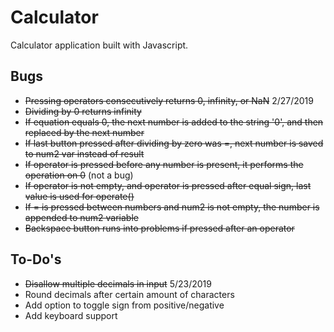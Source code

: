 # Calculator
Calculator application built with Javascript.

## Bugs
- ~~Pressing operators consecutively returns 0, infinity, or NaN~~ 2/27/2019
- ~~Dividing by 0 returns infinity~~
- ~~If equation equals 0, the next number is added to the string '0', and then replaced by the next number~~
- ~~If last button pressed after dividing by zero was =, next number is saved to num2 var instead of result~~
- ~~If operator is pressed before any number is present, it performs the operation on 0~~ (not a bug)
- ~~If operator is not empty, and operator is pressed after equal sign, last value is used for operate()~~
- ~~If = is pressed between numbers and num2 is not empty, the number is appended to num2 variable~~
- ~~Backspace button runs into problems if pressed after an operator~~

## To-Do's
- ~~Disallow multiple decimals in input~~ 5/23/2019
- Round decimals after certain amount of characters
- Add option to toggle sign from positive/negative
- Add keyboard support
